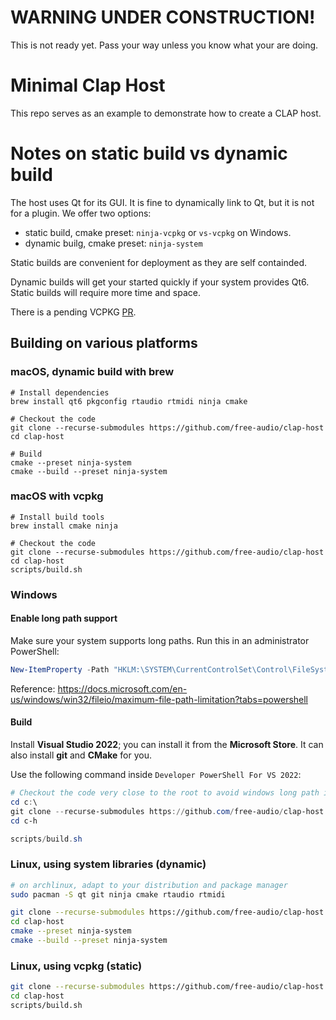 # WARNING UNDER CONSTRUCTION!

This is not ready yet. Pass your way unless you know what your are doing.

# Minimal Clap Host

This repo serves as an example to demonstrate how to create a CLAP host.

# Notes on static build vs dynamic build

The host uses Qt for its GUI.
It is fine to dynamically link to Qt, but it is not for a plugin.
We offer two options:
- static build, cmake preset: `ninja-vcpkg` or `vs-vcpkg` on Windows.
- dynamic builg, cmake preset: `ninja-system`

Static builds are convenient for deployment as they are self containded.

Dynamic builds will get your started quickly if your system provides Qt6.
Static builds will require more time and space.

There is a pending VCPKG [PR](https://github.com/microsoft/vcpkg/pull/22713).

## Building on various platforms

### macOS, dynamic build with brew

```shell
# Install dependencies
brew install qt6 pkgconfig rtaudio rtmidi ninja cmake

# Checkout the code
git clone --recurse-submodules https://github.com/free-audio/clap-host
cd clap-host

# Build
cmake --preset ninja-system
cmake --build --preset ninja-system
```

### macOS with vcpkg

```shell
# Install build tools
brew install cmake ninja

# Checkout the code
git clone --recurse-submodules https://github.com/free-audio/clap-host
cd clap-host
scripts/build.sh
```

### Windows

#### Enable long path support

Make sure your system supports long paths. Run this in an administrator PowerShell:

```powershell
New-ItemProperty -Path "HKLM:\SYSTEM\CurrentControlSet\Control\FileSystem" -Name "LongPathsEnabled" -Value 1 -PropertyType DWORD -Force
```

Reference: https://docs.microsoft.com/en-us/windows/win32/fileio/maximum-file-path-limitation?tabs=powershell

#### Build

Install **Visual Studio 2022**; you can install it from the **Microsoft Store**. It can also install **git** and **CMake** for you.

Use the following command inside `Developer PowerShell For VS 2022`:
```powershell
# Checkout the code very close to the root to avoid windows long path issues...
cd c:\
git clone --recurse-submodules https://github.com/free-audio/clap-host c-h
cd c-h

scripts/build.sh
```

### Linux, using system libraries (dynamic)

```bash
# on archlinux, adapt to your distribution and package manager
sudo pacman -S qt git ninja cmake rtaudio rtmidi

git clone --recurse-submodules https://github.com/free-audio/clap-host
cd clap-host
cmake --preset ninja-system
cmake --build --preset ninja-system
```

### Linux, using vcpkg (static)

```bash
git clone --recurse-submodules https://github.com/free-audio/clap-host
cd clap-host
scripts/build.sh
```